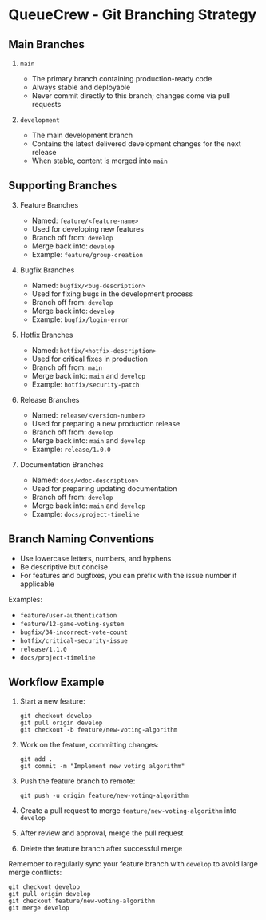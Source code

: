 # QueueCrew - Git Branching Strategy

## Main Branches

1. `main`
   - The primary branch containing production-ready code
   - Always stable and deployable
   - Never commit directly to this branch; changes come via pull requests

2. `development`
   - The main development branch
   - Contains the latest delivered development changes for the next release
   - When stable, content is merged into `main`

## Supporting Branches

3. Feature Branches
   - Named: `feature/<feature-name>`
   - Used for developing new features
   - Branch off from: `develop`
   - Merge back into: `develop`
   - Example: `feature/group-creation`

4. Bugfix Branches
   - Named: `bugfix/<bug-description>`
   - Used for fixing bugs in the development process
   - Branch off from: `develop`
   - Merge back into: `develop`
   - Example: `bugfix/login-error`

5. Hotfix Branches
   - Named: `hotfix/<hotfix-description>`
   - Used for critical fixes in production
   - Branch off from: `main`
   - Merge back into: `main` and `develop`
   - Example: `hotfix/security-patch`

6. Release Branches
   - Named: `release/<version-number>`
   - Used for preparing a new production release
   - Branch off from: `develop`
   - Merge back into: `main` and `develop`
   - Example: `release/1.0.0`

7. Documentation Branches
   - Named: `docs/<doc-description>`
   - Used for preparing updating documentation
   - Branch off from: `develop`
   - Merge back into: `main` and `develop`
   - Example: `docs/project-timeline`

## Branch Naming Conventions

- Use lowercase letters, numbers, and hyphens
- Be descriptive but concise
- For features and bugfixes, you can prefix with the issue number if applicable

Examples:
- `feature/user-authentication`
- `feature/12-game-voting-system`
- `bugfix/34-incorrect-vote-count`
- `hotfix/critical-security-issue`
- `release/1.1.0`
- `docs/project-timeline`

## Workflow Example

1. Start a new feature:
   ```
   git checkout develop
   git pull origin develop
   git checkout -b feature/new-voting-algorithm
   ```

2. Work on the feature, committing changes:
   ```
   git add .
   git commit -m "Implement new voting algorithm"
   ```

3. Push the feature branch to remote:
   ```
   git push -u origin feature/new-voting-algorithm
   ```

4. Create a pull request to merge `feature/new-voting-algorithm` into `develop`

5. After review and approval, merge the pull request

6. Delete the feature branch after successful merge

Remember to regularly sync your feature branch with `develop` to avoid large merge conflicts:

```
git checkout develop
git pull origin develop
git checkout feature/new-voting-algorithm
git merge develop
```
